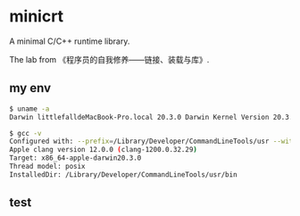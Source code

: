 # minicrt
A minimal C/C++ runtime library.

The lab from 《程序员的自我修养——链接、装载与库》.

## my env

```sh
$ uname -a
Darwin littlefalldeMacBook-Pro.local 20.3.0 Darwin Kernel Version 20.3.0: Thu Jan 21 00:07:06 PST 2021; root:xnu-7195.81.3~1/RELEASE_X86_64 x86_64

$ gcc -v
Configured with: --prefix=/Library/Developer/CommandLineTools/usr --with-gxx-include-dir=/Library/Developer/CommandLineTools/SDKs/MacOSX.sdk/usr/include/c++/4.2.1
Apple clang version 12.0.0 (clang-1200.0.32.29)
Target: x86_64-apple-darwin20.3.0
Thread model: posix
InstalledDir: /Library/Developer/CommandLineTools/usr/bin
```

## test
